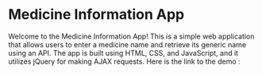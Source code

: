 # Medicine Information App

Welcome to the Medicine Information App! This is a simple web application that allows users to enter a medicine name and retrieve its generic name using an API. The app is built using HTML, CSS, and JavaScript, and it utilizes jQuery for making AJAX requests.
Here is the link to the demo :